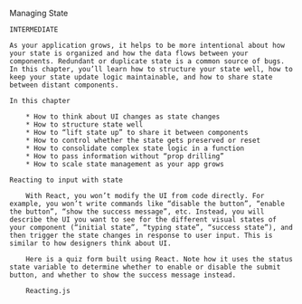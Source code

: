 Managing State

    INTERMEDIATE

    As your application grows, it helps to be more intentional about how your state is organized and how the data flows between your components. Redundant or duplicate state is a common source of bugs. In this chapter, you’ll learn how to structure your state well, how to keep your state update logic maintainable, and how to share state between distant components.

    In this chapter

        * How to think about UI changes as state changes
        * How to structure state well
        * How to “lift state up” to share it between components
        * How to control whether the state gets preserved or reset
        * How to consolidate complex state logic in a function
        * How to pass information without “prop drilling”
        * How to scale state management as your app grows

    Reacting to input with state

        With React, you won’t modify the UI from code directly. For example, you won’t write commands like “disable the button”, “enable the button”, “show the success message”, etc. Instead, you will describe the UI you want to see for the different visual states of your component (“initial state”, “typing state”, “success state”), and then trigger the state changes in response to user input. This is similar to how designers think about UI.

        Here is a quiz form built using React. Note how it uses the status state variable to determine whether to enable or disable the submit button, and whether to show the success message instead.

        Reacting.js
